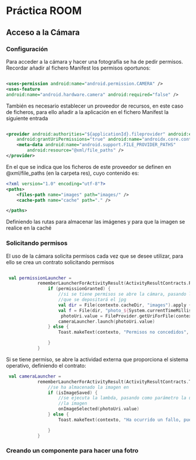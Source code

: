 # Práctica ROOM

## Acceso a la Cámara

### Configuración

Para acceder a la cámara y hacer una fotografía se ha de pedir permisos. Recordar añadir al fichero
Manifest los permisos oportunos:

```xml

<uses-permission android:name="android.permission.CAMERA" />
<uses-feature
android:name="android.hardware.camera" android:required="false" />

```

También es necesario establecer un proveedor de recursos, en este caso de ficheros, para ello añadir
a la aplicación en el fichero Manifest
la siguiente entrada

```xml

<provider android:authorities="${applicationId}.fileprovider" android:exported="false"
    android:grantUriPermissions="true" android:name="androidx.core.content.FileProvider">
    <meta-data android:name="android.support.FILE_PROVIDER_PATHS"
        android:resource="@xml/file_paths" />
</provider>

```

En el que se indica que los ficheros de este proveedor se definen en @xml/file_paths (en la carpeta
res), cuyo contenido es:

```xml
<?xml version="1.0" encoding="utf-8"?>
<paths>
    <files-path name="images" path="images/" />
    <cache-path name="cache" path="." />

</paths>
```

Definiendo las rutas para almacenar las imágenes y para que la imagen se realice en la caché

### Solicitando permisos

El uso de la cámara solicita permisos cada vez que se desee utilizar, para ello se crea un contrato
solicitando permisos

``` Kotlin

 val permissionLauncher =
            rememberLauncherForActivityResult(ActivityResultContracts.RequestPermission()) { permissionGranted ->
                if (permissionGranted) {
                    //si se tiene permisos se abre la cámara, pasando la uri en la
                    //que se depositará el jpg
                    val dir = File(contexto.cacheDir, "images").apply { if (!exists()) mkdirs() }
                    val f = File(dir, "photo_${System.currentTimeMillis()}.jpg")
                     photoUri.value = FileProvider.getUriForFile(contexto, "com.example.camara.fileprovider", f)
                    cameraLauncher.launch(photoUri.value)
                } else {
                    Toast.makeText(contexto, "Permisos no concedidos", Toast.LENGTH_LONG)

                }
            }
```
Si se tiene permiso, se abre la actividad externa que proporciona el sistema operativo, definiendo el contrato:

```Kotlin
 val cameraLauncher =
            rememberLauncherForActivityResult(ActivityResultContracts.TakePicture()) { isImageSaved ->
                //se ha almacenado la imagen en
                if (isImageSaved) {
                    //se ejecuta la lambda, pasando como parámetro la uri en la que se ha almacenado
                    //la imagen
                    onImageSelected(photoUri.value)
                } else {
                    Toast.makeText(contexto, "Ha ocurrido un fallo, puede ser por el proveedor de ficheros", Toast.LENGTH_LONG)

                }
            }
```
### Creando un componente para hacer una fotro